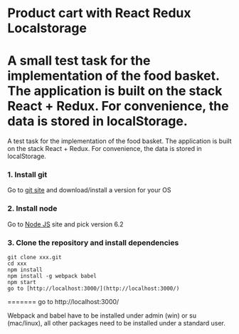 # Product cart with React Redux Localstorage

A small test task for the implementation of the food basket. The application is built on the stack React + Redux. For convenience, the data is stored in localStorage.
=======
A test task for the implementation of the food basket. The application is built on the stack React + Redux. For convenience, the data is stored in localStorage.

### **1. Install git**  
Go to [git site](https://git-scm.com/downloads) and download/install a version for your OS

### **2. Install node**
Go to [Node JS](https://nodejs.org/en/) site and pick version 6.2

### **3. Clone the repository and install dependencies**
	git clone xxx.git
	cd xxx
	npm install
	npm install -g webpack babel
	npm start
	go to [http://localhost:3000/](http://localhost:3000/)
=======
	go to http://localhost:3000/
	
Webpack and babel have to be installed under admin (win) or su (mac/linux), all other packages need to be installed under a standard user.